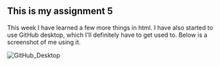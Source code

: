 ## This is my assignment 5
This week I have learned a few more things in html. I have also started to use GitHub desktop, which I'll definitely have to get used to. Below is a screenshot of me using it.

![GitHub_Desktop](https://github.com/taykdra/MART341-WebDesign/assets/143915603/3b7c42bc-60e7-49cd-918d-a13639dfc8a0)
